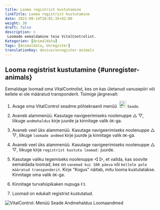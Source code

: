 ```yaml
---
title: Looma registrist kustutamine
linkTitle: Looma registrist kustutamine
date: 2023-09-14T10:01:35+02:00
weight: 30
draft: false
description: >
 Loomade eemaldamine teie VitalControlist.
Kategorien: [Animaldata]
Tags: [Animaldata, Unregister]
translationKey: device/unregister-animals
---
```

## Looma registrist kustutamine {#unregister-animals}

Eemaldage loomad oma VitalControlist, kes on kas ületanud vanusepiiri või kellele ei ole määratud transponderit. Toimige järgnevalt:

1. Avage oma VitalControl seadme põhiekraanil menüü &nbsp;<img src="/icons/device.svg" width="23" align="bottom" alt="Device" /> `Seade`.

2. Avaneb alammenüü. Kasutage navigeerimiseks noolenuppe △ ▽, liikuge `andmehaldus` kirje juurde ja kinnitage valik `OK`-ga.

3. Avaneb veel üks alammenüü. Kasutage navigeerimiseks noolenuppe △ ▽, liikuge `loomade andmed` kirje juurde ja kinnitage valik `OK`-ga.

4. Avaneb veel üks alammenüü. Kasutage navigeerimiseks noolenuppe △ ▽, liikuge kirje `registrist kustuta loomad:` juurde.

5. Kasutage valiku tegemiseks noolenuppe ◁ ▷, et valida, kas soovite eemaldada loomad, kes on `vanemad kui 100 päeva` või `kellele pole määratud transponderit`. Kirje "Kogus" näitab, mitu looma kustutatakse. Kinnitage oma valik `OK`-ga.

6. Kinnitage turvahüpikaken nupuga `F3`.

7. Loomad on edukalt registrist kustutatud.

![VitalControl: Menüü Seade Andmehaldus Loomaandmed](../images/unregister.png "Registrist kustutamine")
